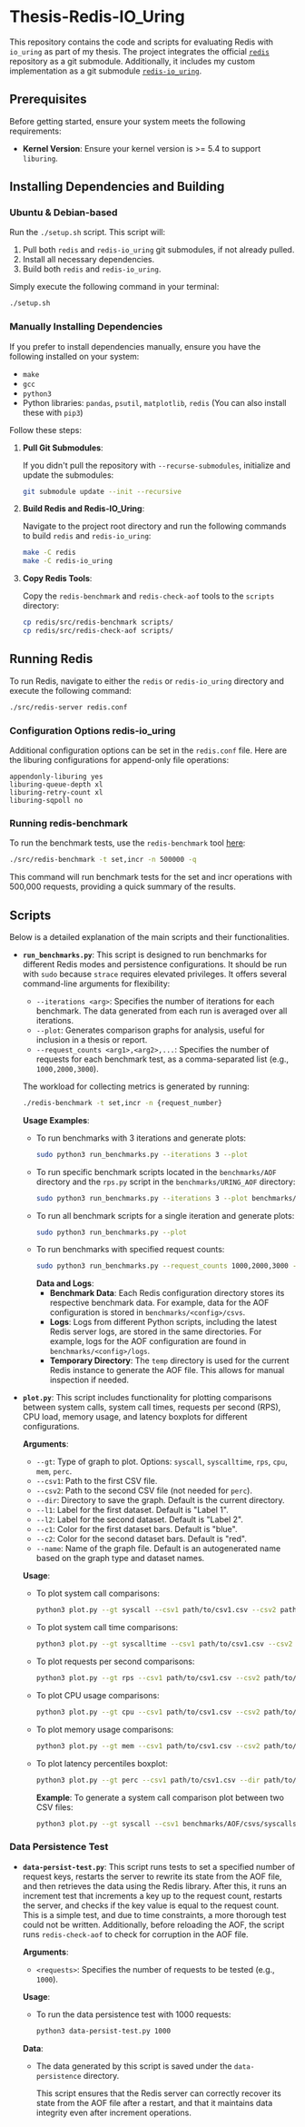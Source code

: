 # Thesis-Redis-IO_Uring

This repository contains the code and scripts for evaluating Redis with `io_uring` as part of my thesis. The project integrates the official [`redis`](https://github.com/redis/redis) repository as a git submodule. Additionally, it includes my custom implementation as a git submodule [`redis-io_uring`](https://github.com/daraccrafter/redis-io_uring/tree/unstable).

## Prerequisites

Before getting started, ensure your system meets the following requirements:

- **Kernel Version**: Ensure your kernel version is >= 5.4 to support `liburing`.

## Installing Dependencies and Building

### Ubuntu & Debian-based

Run the `./setup.sh` script. This script will:

1. Pull both `redis` and `redis-io_uring` git submodules, if not already pulled.
2. Install all necessary dependencies.
3. Build both `redis` and `redis-io_uring`.

Simply execute the following command in your terminal:

```sh
./setup.sh
```

### Manually Installing Dependencies

If you prefer to install dependencies manually, ensure you have the following installed on your system:

- `make`
- `gcc`
- `python3`
- Python libraries: `pandas`, `psutil`, `matplotlib`, `redis` (You can also install these with `pip3`)

Follow these steps:

1. **Pull Git Submodules**:

   If you didn't pull the repository with `--recurse-submodules`, initialize and update the submodules:

   ```sh
   git submodule update --init --recursive
   ```

2. **Build Redis and Redis-IO_Uring**:

   Navigate to the project root directory and run the following commands to build `redis` and `redis-io_uring`:

   ```sh
   make -C redis
   make -C redis-io_uring
   ```

3. **Copy Redis Tools**:

   Copy the `redis-benchmark` and `redis-check-aof` tools to the `scripts` directory:

   ```sh
   cp redis/src/redis-benchmark scripts/
   cp redis/src/redis-check-aof scripts/
   ```

## Running Redis

To run Redis, navigate to either the `redis` or `redis-io_uring` directory and execute the following command:

```sh
./src/redis-server redis.conf
```

### Configuration Options redis-io_uring

Additional configuration options can be set in the `redis.conf` file. Here are the liburing configurations for append-only file operations:

    appendonly-liburing yes
    liburing-queue-depth xl
    liburing-retry-count xl
    liburing-sqpoll no

### Running redis-benchmark

To run the benchmark tests, use the `redis-benchmark` tool [here](https://redis.io/docs/latest/operate/oss_and_stack/management/optimization/benchmarks/):

```sh
./src/redis-benchmark -t set,incr -n 500000 -q
```

This command will run benchmark tests for the set and incr operations with 500,000 requests, providing a quick summary of the results.

## Scripts

Below is a detailed explanation of the main scripts and their functionalities.


- **`run_benchmarks.py`**: This script is designed to run benchmarks for different Redis modes and persistence configurations. It should be run with `sudo` because `strace` requires elevated privileges. It offers several command-line arguments for flexibility:

  - `--iterations <arg>`: Specifies the number of iterations for each benchmark. The data generated from each run is averaged over all iterations.
  - `--plot`: Generates comparison graphs for analysis, useful for inclusion in a thesis or report.
  - `--request_counts <arg1>,<arg2>,...`: Specifies the number of requests for each benchmark test, as a comma-separated list (e.g., `1000,2000,3000`).

  The workload for collecting metrics is generated by running:

  ```sh
  ./redis-benchmark -t set,incr -n {request_number}
  ```

  **Usage Examples**:

  - To run benchmarks with 3 iterations and generate plots:
    ```sh
    sudo python3 run_benchmarks.py --iterations 3 --plot
    ```
  - To run specific benchmark scripts located in the `benchmarks/AOF` directory and the `rps.py` script in the `benchmarks/URING_AOF` directory:
    ```sh
    sudo python3 run_benchmarks.py --iterations 3 --plot benchmarks/AOF benchmarks/URING_AOF/rps.py
    ```
  - To run all benchmark scripts for a single iteration and generate plots:
    ```sh
    sudo python3 run_benchmarks.py --plot
    ```
  - To run benchmarks with specified request counts:
    ```sh
    sudo python3 run_benchmarks.py --request_counts 1000,2000,3000 --iterations 3 --plot
    ```
    **Data and Logs**:
    - **Benchmark Data**: Each Redis configuration directory stores its respective benchmark data. For example, data for the AOF configuration is stored in `benchmarks/<config>/csvs`.
    - **Logs**: Logs from different Python scripts, including the latest Redis server logs, are stored in the same directories. For example, logs for the AOF configuration are found in `benchmarks/<config>/logs`.
    - **Temporary Directory**: The `temp` directory is used for the current Redis instance to generate the AOF file. This allows for manual inspection if needed.

- **`plot.py`**: This script includes functionality for plotting comparisons between system calls, system call times, requests per second (RPS), CPU load, memory usage, and latency boxplots for different configurations.

  **Arguments**:

  - `--gt`: Type of graph to plot. Options: `syscall`, `syscalltime`, `rps`, `cpu`, `mem`, `perc`.
  - `--csv1`: Path to the first CSV file.
  - `--csv2`: Path to the second CSV file (not needed for `perc`).
  - `--dir`: Directory to save the graph. Default is the current directory.
  - `--l1`: Label for the first dataset. Default is "Label 1".
  - `--l2`: Label for the second dataset. Default is "Label 2".
  - `--c1`: Color for the first dataset bars. Default is "blue".
  - `--c2`: Color for the second dataset bars. Default is "red".
  - `--name`: Name of the graph file. Default is an autogenerated name based on the graph type and dataset names.

  **Usage**:

  - To plot system call comparisons:
    ```sh
    python3 plot.py --gt syscall --csv1 path/to/csv1.csv --csv2 path/to/csv2.csv --dir path/to/output --l1 Label1 --l2 Label2 --c1 blue --c2 red --name syscall_comparison
    ```
  - To plot system call time comparisons:
    ```sh
    python3 plot.py --gt syscalltime --csv1 path/to/csv1.csv --csv2 path/to/csv2.csv --dir path/to/output --l1 Label1 --l2 Label2 --c1 blue --c2 red --name syscalltime_comparison
    ```
  - To plot requests per second comparisons:
    ```sh
    python3 plot.py --gt rps --csv1 path/to/csv1.csv --csv2 path/to/csv2.csv --dir path/to/output --l1 Label1 --l2 Label2 --c1 blue --c2 red --name rps_comparison
    ```
  - To plot CPU usage comparisons:
    ```sh
    python3 plot.py --gt cpu --csv1 path/to/csv1.csv --csv2 path/to/csv2.csv --dir path/to/output --l1 Label1 --l2 Label2 --c1 blue --c2 red --name cpu_comparison
    ```
  - To plot memory usage comparisons:
    ```sh
    python3 plot.py --gt mem --csv1 path/to/csv1.csv --csv2 path/to/csv2.csv --dir path/to/output --l1 Label1 --l2 Label2 --c1 blue --c2 red --name memory_comparison
    ```
  - To plot latency percentiles boxplot:
    ```sh
    python3 plot.py --gt perc --csv1 path/to/csv1.csv --dir path/to/output --name latency_boxplot --c1 blue
    ```   
    **Example**:
    To generate a system call comparison plot between two CSV files:
    ```sh
    python3 plot.py --gt syscall --csv1 benchmarks/AOF/csvs/syscalls_avg.csv --csv2 benchmarks/URING_AOF/csvs/syscalls_avg.csv --dir output --l1 AOF --l2 URING_AOF --c1 blue --c2 red --name syscall_comparison
    ```

### Data Persistence Test

- **`data-persist-test.py`**: This script runs tests to set a specified number of request keys, restarts the server to rewrite its state from the AOF file, and then retrieves the data using the Redis library. After this, it runs an increment test that increments a key up to the request count, restarts the server, and checks if the key value is equal to the request count. This is a simple test, and due to time constraints, a more thorough test could not be written. Additionally, before reloading the AOF, the script runs `redis-check-aof` to check for corruption in the AOF file.

  **Arguments**:

  - `<requests>`: Specifies the number of requests to be tested (e.g., `1000`).

  **Usage**:

  - To run the data persistence test with 1000 requests:
    ```sh
    python3 data-persist-test.py 1000
    ```

  **Data**:

  - The data generated by this script is saved under the `data-persistence` directory.

    This script ensures that the Redis server can correctly recover its state from the AOF file after a restart, and that it maintains data integrity even after increment operations.

